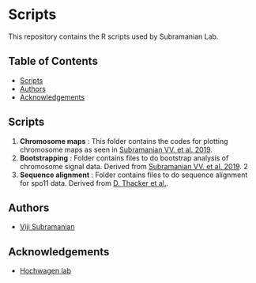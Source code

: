 # Scripts

This repository contains the R scripts used by Subramanian Lab.

## Table of Contents
- [Scripts](#scripts)
- [Authors](#auth)
- [Acknowledgements](#acknow)

## Scripts <a name="scripts"></a>
1. **Chromosome maps** <a name="chrmaps"></a> :
This folder contains the codes for plotting chromosome maps as seen in [Subramanian VV. et al. 2019](https://www.nature.com/articles/s41467-019-08875-x).
2. **Bootstrapping** <a name="bootstrapping"></a>:
Folder contains files to do bootstrap analysis of chromosome signal data. Derived from [Subramanian VV. et al. 2019](https://www.nature.com/articles/s41467-019-08875-x).
2
3. **Sequence alignment** <a name="seqalign"></a>:
Folder contains files to do sequence alignment for spo11 data. Derived from [D. Thacker et al.]( https://pubmed.ncbi.nlm.nih.gov/24717437).

## Authors <a name="auth"></a>
- [Viji Subramanian](https://github.com/VijiSubramanian)

## Acknowledgements <a name="acknow"></a>
- [Hochwagen lab](https://github.com/hochwagenlab)



